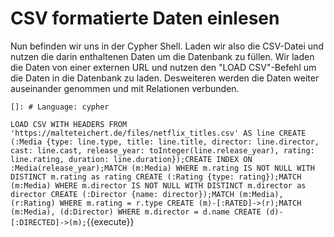 # CSV formatierte Daten einlesen

Nun befinden wir uns in der Cypher Shell.
Laden wir also die CSV-Datei und nutzen die darin enthaltenen Daten um die Datenbank zu füllen.
Wir laden die Daten von einer externen URL und nutzen den "LOAD CSV"-Befehl um die Daten in die Datenbank zu laden.
Desweiteren werden die Daten weiter auseinander genommen und mit Relationen verbunden.

    []: # Language: cypher

`LOAD CSV WITH HEADERS FROM 'https://malteteichert.de/files/netflix_titles.csv' AS line CREATE (:Media {type: line.type, title: line.title, director: line.director, cast: line.cast, release_year: toInteger(line.release_year), rating: line.rating, duration: line.duration});CREATE INDEX ON :Media(release_year);MATCH (m:Media) WHERE m.rating IS NOT NULL WITH DISTINCT m.rating as rating CREATE (:Rating {type: rating});MATCH (m:Media) WHERE m.director IS NOT NULL WITH DISTINCT m.director as director CREATE (:Director {name: director});MATCH (m:Media), (r:Rating) WHERE m.rating = r.type CREATE (m)-[:RATED]->(r);MATCH (m:Media), (d:Director) WHERE m.director = d.name CREATE (d)-[:DIRECTED]->(m);`{{execute}}
